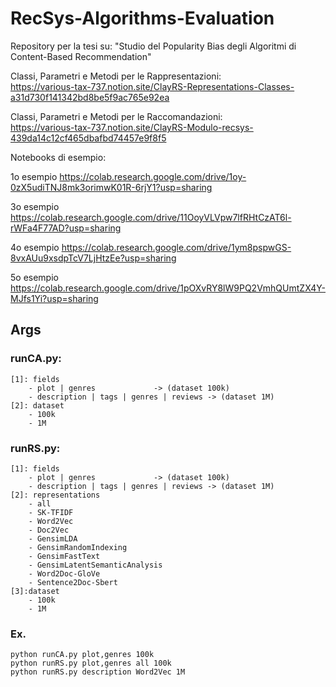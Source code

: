 # RecSys-Algorithms-Evaluation
Repository per la tesi su: "Studio del Popularity Bias degli Algoritmi di Content-Based Recommendation"

Classi, Parametri e Metodi per le Rappresentazioni:<br />
https://various-tax-737.notion.site/ClayRS-Representations-Classes-a31d730f141342bd8be5f9ac765e92ea

Classi, Parametri e Metodi per le Raccomandazioni: <br />
https://various-tax-737.notion.site/ClayRS-Modulo-recsys-439da14c12cf465dbafbd74457e9f8f5

Notebooks di esempio:

1o esempio
https://colab.research.google.com/drive/1oy-0zX5udiTNJ8mk3orimwK01R-6rjY1?usp=sharing

3o esempio
https://colab.research.google.com/drive/11OoyVLVpw7lfRHtCzAT6l-rWFa4F77AD?usp=sharing

4o esempio
https://colab.research.google.com/drive/1ym8pspwGS-8vxAUu9xsdpTcV7LjHtzEe?usp=sharing

5o esempio
https://colab.research.google.com/drive/1pOXvRY8lW9PQ2VmhQUmtZX4Y-MJfs1Yi?usp=sharing

## Args
### runCA.py:
	[1]: fields
		- plot | genres		 		-> (dataset 100k)
		- description | tags | genres | reviews -> (dataset 1M)
	[2]: dataset
		- 100k
		- 1M
		
### runRS.py:
	[1]: fields
		- plot | genres		 		-> (dataset 100k)
		- description | tags | genres | reviews -> (dataset 1M)
	[2]: representations
		- all
		- SK-TFIDF
    	- Word2Vec
		- Doc2Vec 
    	- GensimLDA
		- GensimRandomIndexing
		- GensimFastText
		- GensimLatentSemanticAnalysis
    	- Word2Doc-GloVe
		- Sentence2Doc-Sbert
	[3]:dataset
		- 100k
		- 1M

### Ex.
	python runCA.py plot,genres 100k
	python runRS.py plot,genres all 100k
	python runRS.py description Word2Vec 1M
